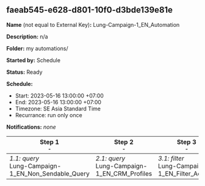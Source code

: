 ## faeab545-e628-d801-10f0-d3bde139e81e

**Name** (not equal to External Key)**:** Lung-Campaign-1_EN_Automation

**Description:** n/a

**Folder:** my automations/

**Started by:** Schedule

**Status:** Ready

**Schedule:**

* Start: 2023-05-16 13:00:00 +07:00
* End: 2023-05-16 13:00:00 +07:00
* Timezone: SE Asia Standard Time
* Recurrance: run only once

**Notifications:** _none_


| Step 1<br>_<small>-</small>_ | Step 2<br>_<small>-</small>_ | Step 3<br>_<small>-</small>_ |
| --- | --- | --- |
| _1.1: query_<br>Lung-Campaign-1_EN_Non_Sendable_Query | _2.1: query_<br>Lung-Campaign-1_EN_CRM_Profiles | _3.1: filter_<br>Lung-Campaign-1_EN_Filter_Activity |
